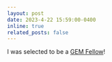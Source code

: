```yaml
---
layout: post
date: 2023-4-22 15:59:00-0400
inline: true
related_posts: false
---
```


I was selected to be a [GEM Fellow](https://www.gemfellowship.org/)!